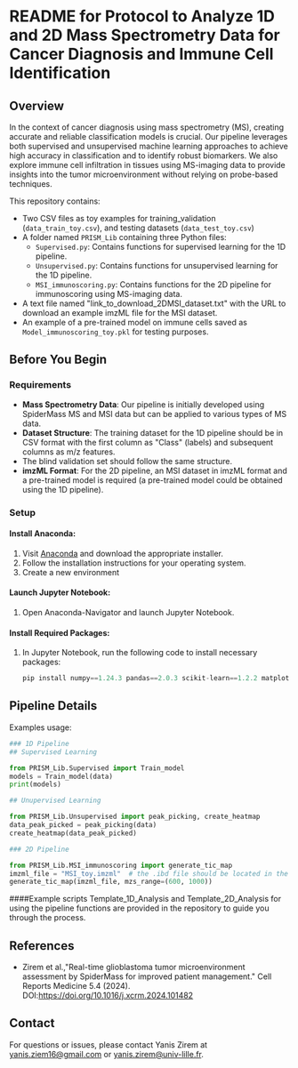 # README for Protocol to Analyze 1D and 2D Mass Spectrometry Data for Cancer Diagnosis and Immune Cell Identification

## Overview

In the context of cancer diagnosis using mass spectrometry (MS), creating accurate and reliable classification models is crucial. Our pipeline leverages both supervised and unsupervised machine learning approaches to achieve high accuracy in classification and to identify robust biomarkers. We also explore immune cell infiltration in tissues using MS-imaging data to provide insights into the tumor microenvironment without relying on probe-based techniques.

This repository contains:
- Two CSV files as toy examples for training_validation (`data_train_toy.csv`), and testing datasets (`data_test_toy.csv`)
- A folder named `PRISM_Lib` containing three Python files:
  - `Supervised.py`: Contains functions for supervised learning for the 1D pipeline.
  - `Unsupervised.py`: Contains functions for unsupervised learning for the 1D pipeline.
  - `MSI_immunoscoring.py`: Contains functions for the 2D pipeline for immunoscoring using MS-imaging data.
- A text file named "link_to_download_2DMSI_dataset.txt" with the URL to download an example imzML file for the MSI dataset.
- An example of a pre-trained model on immune cells saved as `Model_immunoscoring_toy.pkl` for testing purposes.

## Before You Begin

### Requirements
- **Mass Spectrometry Data**: Our pipeline is initially developed using SpiderMass MS and MSI data but can be applied to various types of MS data.
- **Dataset Structure**: The training dataset for the 1D pipeline should be in CSV format with the first column as "Class" (labels) and subsequent columns as m/z features.
- The blind validation set should follow the same structure.
- **imzML Format**: For the 2D pipeline, an MSI dataset in imzML format and a pre-trained model is required (a pre-trained model could be obtained using the 1D pipeline).

### Setup

#### Install Anaconda:
1. Visit [Anaconda](https://www.anaconda.com/download) and download the appropriate installer.
2. Follow the installation instructions for your operating system.
3. Create a new environment 

#### Launch Jupyter Notebook:
1. Open Anaconda-Navigator and launch Jupyter Notebook.

#### Install Required Packages:
1. In Jupyter Notebook, run the following code to install necessary packages:
   ```python
   pip install numpy==1.24.3 pandas==2.0.3 scikit-learn==1.2.2 matplotlib==3.7.2 scipy==1.11.1 seaborn==0.12.2 statannot==0.2.3 lazypredict==0.2.12 joblib==1.3.1 eli5==0.13.0 pyimzml==1.5.3 plotly==5.17.0 lightgbm


## Pipeline Details
Examples usage:
```python
### 1D Pipeline
## Supervised Learning

from PRISM_Lib.Supervised import Train_model
models = Train_model(data)
print(models)

## Unupervised Learning

from PRISM_Lib.Unsupervised import peak_picking, create_heatmap
data_peak_picked = peak_picking(data)
create_heatmap(data_peak_picked)

### 2D Pipeline

from PRISM_Lib.MSI_immunoscoring import generate_tic_map
imzml_file = "MSI_toy.imzml"  # the .ibd file should be located in the same folder as the imzml file
generate_tic_map(imzml_file, mzs_range=(600, 1000))
```

####Example scripts 
Template_1D_Analysis and Template_2D_Analysis for using the pipeline functions are provided in the repository to guide you through the process.

## References
- Zirem et al.,"Real-time glioblastoma tumor microenvironment assessment by SpiderMass for improved patient management." Cell Reports Medicine 5.4 (2024). DOI:https://doi.org/10.1016/j.xcrm.2024.101482
## Contact
For questions or issues, please contact Yanis Zirem at yanis.ziem16@gmail.com or yanis.zirem@univ-lille.fr.
